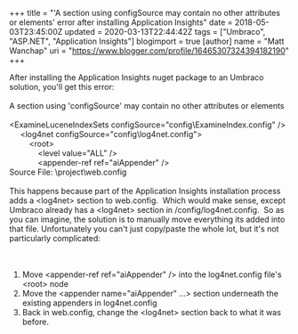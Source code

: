 +++
title = "'A section using configSource may contain no other attributes or elements' error after installing Application Insights"
date = 2018-05-03T23:45:00Z
updated = 2020-03-13T22:44:42Z
tags = ["Umbraco", "ASP.NET", "Application Insights"]
blogimport = true 
[author]
	name = "Matt Wanchap"
	uri = "https://www.blogger.com/profile/16465307324394182190"
+++

After installing the Application Insights nuget package to an Umbraco solution, you'll get this error:<br /><br />A section using 'configSource' may contain no other attributes or elements<br /><br />&lt;ExamineLuceneIndexSets configSource="config\ExamineIndex.config" /&gt;<br />&nbsp; &nbsp; &nbsp;&lt;log4net configSource="config\log4net.config"&gt;<br />&nbsp; &nbsp; &nbsp; &nbsp; &nbsp;&lt;root&gt;<br />&nbsp; &nbsp; &nbsp; &nbsp; &nbsp; &nbsp; &nbsp;&lt;level value="ALL" /&gt;<br />&nbsp; &nbsp; &nbsp; &nbsp; &nbsp; &nbsp; &nbsp;&lt;appender-ref ref="aiAppender" /&gt;<br />Source File: \project\web.config<br /><br />This happens because part of the Application Insights installation process adds a &lt;log4net&gt; section to web.config.&nbsp; Which would make sense, except Umbraco already has a &lt;log4net&gt; section in /config/log4net.config.&nbsp; So as you can imagine, the solution is to manually move everything its added into that file. Unfortunately you can't just copy/paste the whole lot, but it's not particularly complicated:<br /><br /><br /><ol><li>Move &lt;appender-ref ref="aiAppender" /&gt;&nbsp;into the log4net.config file's &lt;root&gt; node</li><li>Move the &lt;appender name="aiAppender" ...&gt; section underneath the existing appenders in log4net.config</li><li>Back in web.config, change the &lt;log4net&gt; section back to what it was before.</li></ol><br /><br />
